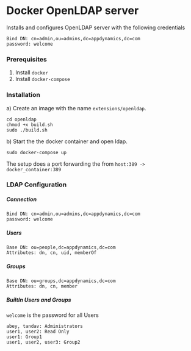 # Docker OpenLDAP server
Installs and configures OpenLDAP server with the following credentials

```
Bind DN: cn=admin,ou=admins,dc=appdynamics,dc=com
password: welcome
```
### Prerequisites
1. Install `docker`
2. Install `docker-compose`

### Installation
a) Create an image with the name `extensions/openldap`.
```
cd openldap
chmod +x build.sh
sudo ./build.sh
```
b) Start the the docker container and open ldap.
```
sudo docker-compose up
```
The setup does a port forwarding the from `host:389 -> docker_container:389`

### LDAP Configuration
##### Connection
```
Bind DN: cn=admin,ou=admins,dc=appdynamics,dc=com
password: welcome
```
##### Users
```
Base DN: ou=people,dc=appdynamics,dc=com
Attributes: dn, cn, uid, memberOf
```
##### Groups
```
Base DN: ou=groups,dc=appdynamics,dc=com
Attributes: dn, cn, member
```
##### BuiltIn Users and Groups
`welcome` is the password for all Users
```
abey, tandav: Administrators
user1, user2: Read Only
user1: Group1
user1, user2, user3: Group2
```
